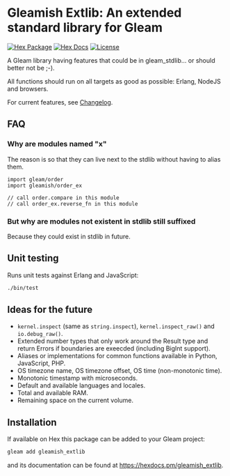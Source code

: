 # Gleamish Extlib: An extended standard library for Gleam

[![Hex Package](https://img.shields.io/hexpm/v/gleamish_extlib?color=ffaff3&label=%F0%9F%93%A6)](https://hex.pm/packages/gleamish_extlib)
[![Hex Docs](https://img.shields.io/badge/hex-docs-ffaff3?label=%F0%9F%93%9A)](https://hexdocs.pm/gleamish_extlib/)
[![License](https://img.shields.io/hexpm/l/gleamish_extlib?color=ffaff3&label=%F0%9F%93%83)](https://github.com/inoas/gleamish_extlib/blob/main/LICENSE)

A Gleam library having features that could be in gleam_stdlib... or should better not be ;-).

All functions should run on all targets as good as possible: Erlang, NodeJS and browsers.

For current features, see [Changelog](CHANGELOG.md).

## FAQ

### Why are modules named "x"

The reason is so that they can live next to the stdlib without having to alias them.

```gleam
import gleam/order
import gleamish/order_ex

// call order.compare in this module
// call order_ex.reverse_fn in this module
```

### But why are modules not existent in stdlib still suffixed

Because they could exist in stdlib in future.

## Unit testing

Runs unit tests against Erlang and JavaScript:

```sh
./bin/test
```

## Ideas for the future

- `kernel.inspect` (same as `string.inspect`), `kernel.inspect_raw()` and `io.debug_raw()`.
- Extended number types that only work around the Result type and return Errors if boundaries are exeecded (including BigInt support).
- Aliases or implementations for common functions available in Python, JavaScript, PHP.
- OS timezone name, OS timezone offset, OS time (non-monotonic time).
- Monotonic timestamp with microseconds.
- Default and available languages and locales.
- Total and available RAM.
- Remaining space on the current volume.

## Installation

If available on Hex this package can be added to your Gleam project:

```sh
gleam add gleamish_extlib
```

and its documentation can be found at <https://hexdocs.pm/gleamish_extlib>.
